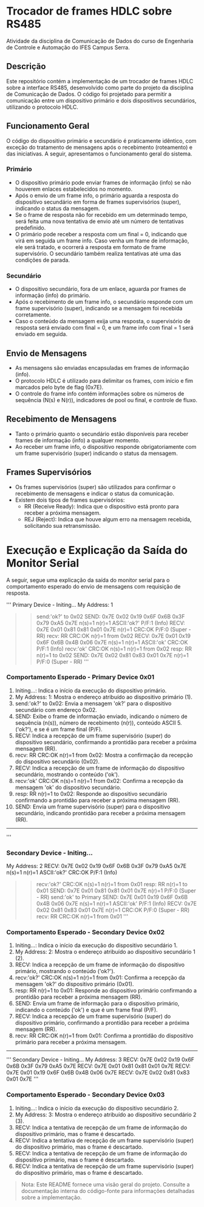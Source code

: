 # Trocador de frames HDLC sobre RS485
Atividade da disciplina de Comunicação de Dados do curso de Engenharia de Controle e Automação do IFES Campus Serra.

## Descrição
Este repositório contém a implementação de um trocador de frames HDLC sobre a interface RS485, desenvolvido como parte do projeto da disciplina de Comunicação de Dados. O código foi projetado para permitir a comunicação entre um dispositivo primário e dois dispositivos secundários, utilizando o protocolo HDLC.

## Funcionamento Geral
O código do dispositivo primário e secundário é praticamente idêntico, com exceção do tratamento de mensagens após o recebimento (roteamento) e das iniciativas. A seguir, apresentamos o funcionamento geral do sistema.

### Primário
- O dispositivo primário pode enviar frames de informação (info) se não houverem enlaces estabelecidos no momento.
- Após o envio de um frame info, o primário aguarda a resposta do dispositivo secundário em forma de frames supervisórios (super), indicando o status da mensagem.
- Se o frame de resposta não for recebido em um determinado tempo, será feita uma nova tentativa de envio até um número de tentativas predefinido.
- O primário pode receber a resposta com um final = 0, indicando que virá em seguida um frame info. Caso venha um frame de informação, ele será tratado, e ocorrerá a resposta em formato de frame supervisório. O secundário também realiza tentativas até uma das condições de parada.

### Secundário
- O dispositivo secundário, fora de um enlace, aguarda por frames de informação (info) do primário.
- Após o recebimento de um frame info, o secundário responde com um frame supervisório (super), indicando se a mensagem foi recebida corretamente.
- Caso o conteúdo da mensagem exija uma resposta, o supervisório de resposta será enviado com final = 0, e um frame info com final = 1 será enviado em seguida.

## Envio de Mensagens
- As mensagens são enviadas encapsuladas em frames de informação (info).
- O protocolo HDLC é utilizado para delimitar os frames, com início e fim marcados pelo byte de flag (0x7E).
- O controle do frame info contém informações sobre os números de sequência (N(s) e N(r)), indicadores de pool ou final, e controle de fluxo.

## Recebimento de Mensagens
- Tanto o primário quanto o secundário estão disponíveis para receber frames de informação (info) a qualquer momento.
- Ao receber um frame info, o dispositivo responde obrigatoriamente com um frame supervisório (super) indicando o status da mensagem.

## Frames Supervisórios
- Os frames supervisórios (super) são utilizados para confirmar o recebimento de mensagens e indicar o status da comunicação.
- Existem dois tipos de frames supervisórios:
    - RR (Receive Ready): Indica que o dispositivo está pronto para receber a próxima mensagem.
    - REJ (Reject): Indica que houve algum erro na mensagem recebida, solicitando sua retransmissão.

# Execução e Explicação da Saída do Monitor Serial

A seguir, segue uma explicação da saída do monitor serial para o comportamento esperado do envio de mensagens com requisição de resposta.

'''
Primary Device - Initing...
My Address: 1
>> send:'ok?' to 0x02
SEND: 0x7E 0x02 0x19 0x6F 0x6B 0x3F 0x79 0xA5 0x7E n(s)=1 n(r)=1 ASCII:'ok?' P/F:1 (Info)
RECV: 0x7E 0x01 0x81 0x81 0x01 0x7E n(r)=1 CRC:OK P/F:0 (Super - RR)
>> recv: RR CRC:OK n(r)=1 from 0x02
RECV: 0x7E 0x01 0x19 0x6F 0x6B 0x4B 0x06 0x7E n(s)=1 n(r)=1 ASCII:'ok' CRC:OK P/F:1 (Info)
>> recv:'ok' CRC:OK n(s)=1 n(r)=1 from 0x02
>> resp: RR n(r)=1 to 0x02
SEND: 0x7E 0x02 0x81 0x83 0x01 0x7E n(r)=1 P/F:0 (Super - RR)
'''

### Comportamento Esperado - Primary Device 0x01
1. Initing...: Indica o início da execução do dispositivo primário.
2. My Address: 1: Mostra o endereço atribuído ao dispositivo primário (1).
3. send:'ok?' to 0x02: Envia a mensagem 'ok?' para o dispositivo secundário com endereço 0x02.
4. SEND: Exibe o frame de informação enviado, indicando o número de sequência (n(s)), número de recebimento (n(r)), conteúdo ASCII 5. ('ok?'), e se é um frame final (P/F).
5. RECV: Indica a recepção de um frame supervisório (super) do dispositivo secundário, confirmando a prontidão para receber a próxima mensagem (RR).
6. recv: RR CRC:OK n(r)=1 from 0x02: Mostra a confirmação da recepção do dispositivo secundário (0x02).
7. RECV: Indica a recepção de um frame de informação do dispositivo secundário, mostrando o conteúdo ('ok').
8. recv:'ok' CRC:OK n(s)=1 n(r)=1 from 0x02: Confirma a recepção da mensagem 'ok' do dispositivo secundário.
9. resp: RR n(r)=1 to 0x02: Responde ao dispositivo secundário confirmando a prontidão para receber a próxima mensagem (RR).
10. SEND: Envia um frame supervisório (super) para o dispositivo secundário, indicando prontidão para receber a próxima mensagem (RR).

**********

'''
### Secondary Device - Initing...
My Address: 2
RECV: 0x7E 0x02 0x19 0x6F 0x6B 0x3F 0x79 0xA5 0x7E n(s)=1 n(r)=1 ASCII:'ok?' CRC:OK P/F:1 (Info)
>> recv:'ok?' CRC:OK n(s)=1 n(r)=1 from 0x01
>> resp: RR n(r)=1 to 0x01
SEND: 0x7E 0x01 0x81 0x81 0x01 0x7E n(r)=1 P/F:0 (Super - RR)
>> send:'ok' to Primary
SEND: 0x7E 0x01 0x19 0x6F 0x6B 0x4B 0x06 0x7E n(s)=1 n(r)=1 ASCII:'ok' P/F:1 (Info)
RECV: 0x7E 0x02 0x81 0x83 0x01 0x7E n(r)=1 CRC:OK P/F:0 (Super - RR)
>> recv: RR CRC:OK n(r)=1 from 0x01
'''

### Comportamento Esperado - Secondary Device 0x02
1. Initing...: Indica o início da execução do dispositivo secundário 1.
2. My Address: 2: Mostra o endereço atribuído ao dispositivo secundário 1 (2).
3. RECV: Indica a recepção de um frame de informação do dispositivo primário, mostrando o conteúdo ('ok?').
4. recv:'ok?' CRC:OK n(s)=1 n(r)=1 from 0x01: Confirma a recepção da mensagem 'ok?' do dispositivo primário (0x01).
5. resp: RR n(r)=1 to 0x01: Responde ao dispositivo primário confirmando a prontidão para receber a próxima mensagem (RR).
6. SEND: Envia um frame de informação para o dispositivo primário, indicando o conteúdo ('ok') e que é um frame final (P/F).
7. RECV: Indica a recepção de um frame supervisório (super) do dispositivo primário, confirmando a prontidão para receber a próxima mensagem (RR).
8. recv: RR CRC:OK n(r)=1 from 0x01: Confirma a prontidão do dispositivo primário para receber a próxima mensagem.

**********

'''
Secondary Device - Initing...
My Address: 3
RECV: 0x7E 0x02 0x19 0x6F 0x6B 0x3F 0x79 0xA5 0x7E <drop>
RECV: 0x7E 0x01 0x81 0x81 0x01 0x7E <drop>
RECV: 0x7E 0x01 0x19 0x6F 0x6B 0x4B 0x06 0x7E <drop>
RECV: 0x7E 0x02 0x81 0x83 0x01 0x7E <drop>
'''

### Comportamento Esperado - Secondary Device 0x03
1. Initing...: Indica o início da execução do dispositivo secundário 2.
2. My Address: 3: Mostra o endereço atribuído ao dispositivo secundário 2 (3).
3. RECV: Indica a tentativa de recepção de um frame de informação do dispositivo primário, mas o frame é descartado.
4. RECV: Indica a tentativa de recepção de um frame supervisório (super) do dispositivo primário, mas o frame é descartado.
5. RECV: Indica a tentativa de recepção de um frame de informação do dispositivo primário, mas o frame é descartado.
6. RECV: Indica a tentativa de recepção de um frame supervisório (super) do dispositivo primário, mas o frame é descartado.

> Nota: Este README fornece uma visão geral do projeto. Consulte a documentação interna do código-fonte para informações detalhadas sobre a implementação.